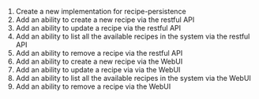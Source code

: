 1. Create a new implementation for recipe-persistence
2. Add an ability to create a new recipe via the restful API
3. Add an ability to update a recipe via the restful API
4. Add an ability to list all the available recipes in the system via the restful API
5. Add an ability to remove a recipe via the restful API
6. Add an ability to create a new recipe via the WebUI
7. Add an ability to update a recipe via via the WebUI
8. Add an ability to list all the available recipes in the system via the WebUI
9. Add an ability to remove a recipe via the WebUI